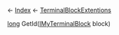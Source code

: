 ← [Index](Api-Index) ← [TerminalBlockExtentions](Sandbox.ModAPI.Ingame.TerminalBlockExtentions)

[long](System.Int64) GetId([IMyTerminalBlock](Sandbox.ModAPI.Ingame.IMyTerminalBlock) block)

